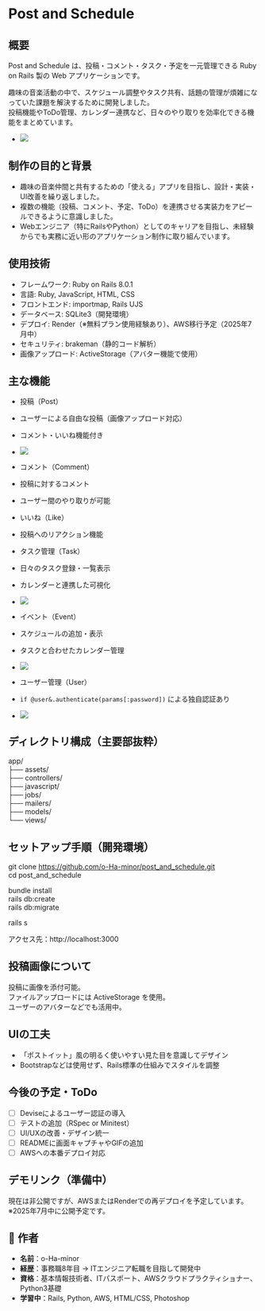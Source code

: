 #  Post and Schedule

## 概要

Post and Schedule は、投稿・コメント・タスク・予定を一元管理できる Ruby on Rails 製の Web アプリケーションです。

趣味の音楽活動の中で、スケジュール調整やタスク共有、話題の管理が煩雑になっていた課題を解決するために開発しました。  
投稿機能やToDo管理、カレンダー連携など、日々のやり取りを効率化できる機能をまとめています。

- ![](./public/app_image/a_home.png)

## 制作の目的と背景

- 趣味の音楽仲間と共有するための「使える」アプリを目指し、設計・実装・UI改善を繰り返しました。
- 複数の機能（投稿、コメント、予定、ToDo）を連携させる実装力をアピールできるように意識しました。
- Webエンジニア（特にRailsやPython）としてのキャリアを目指し、未経験からでも実務に近い形のアプリケーション制作に取り組んでいます。


##  使用技術

- フレームワーク: Ruby on Rails 8.0.1
- 言語: Ruby, JavaScript, HTML, CSS
- フロントエンド: importmap, Rails UJS
- データベース: SQLite3（開発環境）
- デプロイ: Render（※無料プラン使用経験あり）、AWS移行予定（2025年7月中）
- セキュリティ: brakeman（静的コード解析）
- 画像アップロード: ActiveStorage（アバター機能で使用）

##  主な機能

-   投稿（Post）
  - ユーザーによる自由な投稿（画像アップロード対応）
  - コメント・いいね機能付き
  - ![](./public/app_image/d_post.png)

-   コメント（Comment）
  - 投稿に対するコメント
  - ユーザー間のやり取りが可能

-   いいね（Like）
  - 投稿へのリアクション機能

-   タスク管理（Task）
  - 日々のタスク登録・一覧表示
  - カレンダーと連携した可視化
  - ![](./public/app_image/e_To_do.png)

-   イベント（Event）
  - スケジュールの追加・表示
  - タスクと合わせたカレンダー管理
  - ![](./public/app_image/f_event.png)

-   ユーザー管理（User）
  - `if @user&.authenticate(params[:password])` による独自認証あり
  - ![](./public/app_image/b_sign_in.png)

##  ディレクトリ構成（主要部抜粋）

app/  
├── assets/  
├── controllers/  
├── javascript/  
├── jobs/  
├── mailers/  
├── models/  
└── views/  


##  セットアップ手順（開発環境）

git clone https://github.com/o-Ha-minor/post_and_schedule.git  
cd post_and_schedule  

bundle install  
rails db:create  
rails db:migrate  

rails s  

アクセス先：http://localhost:3000

##  投稿画像について

投稿に画像を添付可能。  
ファイルアップロードには ActiveStorage を使用。  
ユーザーのアバターなどでも活用中。

## UIの工夫

- 「ポストイット」風の明るく使いやすい見た目を意識してデザイン
- Bootstrapなどは使用せず、Rails標準の仕組みでスタイルを調整

##  今後の予定・ToDo

- [ ] Deviseによるユーザー認証の導入
- [ ] テストの追加（RSpec or Minitest）
- [ ] UI/UXの改善・デザイン統一
- [ ] READMEに画面キャプチャやGIFの追加
- [ ] AWSへの本番デプロイ対応

## デモリンク（準備中）

現在は非公開ですが、AWSまたはRenderでの再デプロイを予定しています。  
※2025年7月中に公開予定です。


## 👤 作者

- **名前**：o-Ha-minor
- **経歴**：事務職8年目 → ITエンジニア転職を目指して開発中  
- **資格**：基本情報技術者、ITパスポート、AWSクラウドプラクティショナー、Python3基礎
- **学習中**：Rails, Python, AWS, HTML/CSS, Photoshop
